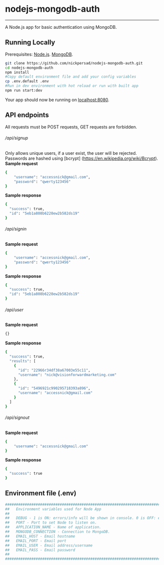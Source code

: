 # nodejs-mongodb-auth

---

A Node.js app for basic authentication using MongoDB.

## Running Locally

Prerequisites: [Node.js](http://nodejs.org/). [MongoDB](https://www.mongodb.com/download-center/community).

```sh
git clone https://github.com/nickpersad/nodejs-mongodb-auth.git
cd nodejs-mongodb-auth
npm install
#Copy default environment file and add your config variables
cp .env.default .env
#Run in dev environment with hot reload or run with built app
npm run start:dev
```

Your app should now be running on [localhost:8080](http://localhost:8080/).

## API endpoints
All requests must be POST requests, GET requests are forbidden.

###### <nodeapp-endpoint>/api/signup
Only allows unique users, if a user exist, the user will be rejected. Passwords are hashed using [bcrypt] (https://en.wikipedia.org/wiki/Bcrypt). 
__Sample request__
```sh
{
	"username": "accessnick@gmail.com",
	"password": "qwerty123456"
}
```
__Sample response__
```sh
{
  "success": true,
  "id": "5eb1a808b6228ew2b582ds19"
}
```

###### <nodeapp-endpoint>/api/signin
__Sample request__
```sh
{
	"username": "accessnick@gmail.com",
	"password": "qwerty123456"
}
```
__Sample response__
```sh
{
  "success": true,
  "id": "5eb1a808b6228ew2b582ds19"
}
```

###### <nodeapp-endpoint>/api/user
__Sample request__
```sh
{}
```
__Sample response__
```sh
{
  "success": true,
  "results": [
    {
      "id": "22966r34df38a67003e55c11",
      "username": "nick@visionforwardmarketing.com"
    },
    {
      "id": "5496921c990295718393a896",
      "username": "accessnick@gmail.com"
    }
  ]
}
```

###### <nodeapp-endpoint>/api/signout
__Sample request__
```sh
{
    "username": "accessnick@gmail.com"
}
```
__Sample response__
```sh
{
  "success": true
}
```

## Environment file (.env)

```sh
########################################################################
##   Environment variables used for Node App
##
##   DEBUG - 1 is ON: errors/info will be shown in console. 0 is OFF: errors/info will be shown in GrayLog.
##   PORT - Port to set Node to listen on.
##   APPLICATION_NAME - Name of application.
##   MONGODB_CONNECTION - Connection to MongoDB.
##   EMAIL_HOST - Email hostname
##   EMAIL_PORT - Email port
##   EMAIL_USER - Email address/username
##   EMAIL_PASS - Email password
##
########################################################################
```
